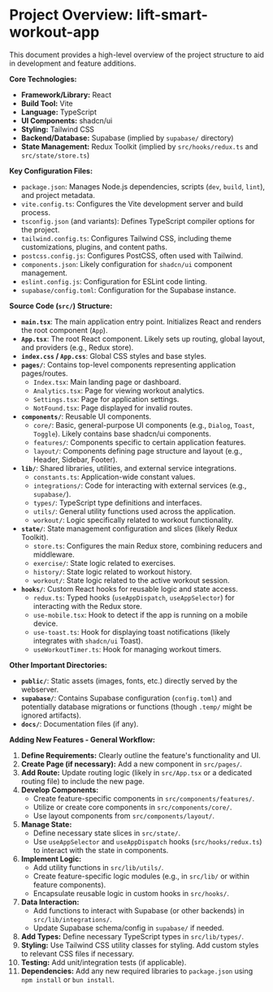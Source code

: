 # Project Overview: lift-smart-workout-app

This document provides a high-level overview of the project structure to aid in development and feature additions.

**Core Technologies:**

*   **Framework/Library:** React
*   **Build Tool:** Vite
*   **Language:** TypeScript
*   **UI Components:** shadcn/ui
*   **Styling:** Tailwind CSS
*   **Backend/Database:** Supabase (implied by `supabase/` directory)
*   **State Management:** Redux Toolkit (implied by `src/hooks/redux.ts` and `src/state/store.ts`)

**Key Configuration Files:**

*   `package.json`: Manages Node.js dependencies, scripts (`dev`, `build`, `lint`), and project metadata.
*   `vite.config.ts`: Configures the Vite development server and build process.
*   `tsconfig.json` (and variants): Defines TypeScript compiler options for the project.
*   `tailwind.config.ts`: Configures Tailwind CSS, including theme customizations, plugins, and content paths.
*   `postcss.config.js`: Configures PostCSS, often used with Tailwind.
*   `components.json`: Likely configuration for `shadcn/ui` component management.
*   `eslint.config.js`: Configuration for ESLint code linting.
*   `supabase/config.toml`: Configuration for the Supabase instance.

**Source Code (`src/`) Structure:**

*   **`main.tsx`**: The main application entry point. Initializes React and renders the root component (`App`).
*   **`App.tsx`**: The root React component. Likely sets up routing, global layout, and providers (e.g., Redux store).
*   **`index.css` / `App.css`**: Global CSS styles and base styles.
*   **`pages/`**: Contains top-level components representing application pages/routes.
    *   `Index.tsx`: Main landing page or dashboard.
    *   `Analytics.tsx`: Page for viewing workout analytics.
    *   `Settings.tsx`: Page for application settings.
    *   `NotFound.tsx`: Page displayed for invalid routes.
*   **`components/`**: Reusable UI components.
    *   `core/`: Basic, general-purpose UI components (e.g., `Dialog`, `Toast`, `Toggle`). Likely contains base shadcn/ui components.
    *   `features/`: Components specific to certain application features.
    *   `layout/`: Components defining page structure and layout (e.g., Header, Sidebar, Footer).
*   **`lib/`**: Shared libraries, utilities, and external service integrations.
    *   `constants.ts`: Application-wide constant values.
    *   `integrations/`: Code for interacting with external services (e.g., `supabase/`).
    *   `types/`: TypeScript type definitions and interfaces.
    *   `utils/`: General utility functions used across the application.
    *   `workout/`: Logic specifically related to workout functionality.
*   **`state/`**: State management configuration and slices (likely Redux Toolkit).
    *   `store.ts`: Configures the main Redux store, combining reducers and middleware.
    *   `exercise/`: State logic related to exercises.
    *   `history/`: State logic related to workout history.
    *   `workout/`: State logic related to the active workout session.
*   **`hooks/`**: Custom React hooks for reusable logic and state access.
    *   `redux.ts`: Typed hooks (`useAppDispatch`, `useAppSelector`) for interacting with the Redux store.
    *   `use-mobile.tsx`: Hook to detect if the app is running on a mobile device.
    *   `use-toast.ts`: Hook for displaying toast notifications (likely integrates with `shadcn/ui` Toast).
    *   `useWorkoutTimer.ts`: Hook for managing workout timers.

**Other Important Directories:**

*   **`public/`**: Static assets (images, fonts, etc.) directly served by the webserver.
*   **`supabase/`**: Contains Supabase configuration (`config.toml`) and potentially database migrations or functions (though `.temp/` might be ignored artifacts).
*   **`docs/`**: Documentation files (if any).

**Adding New Features - General Workflow:**

1.  **Define Requirements:** Clearly outline the feature's functionality and UI.
2.  **Create Page (if necessary):** Add a new component in `src/pages/`.
3.  **Add Route:** Update routing logic (likely in `src/App.tsx` or a dedicated routing file) to include the new page.
4.  **Develop Components:**
    *   Create feature-specific components in `src/components/features/`.
    *   Utilize or create core components in `src/components/core/`.
    *   Use layout components from `src/components/layout/`.
5.  **Manage State:**
    *   Define necessary state slices in `src/state/`.
    *   Use `useAppSelector` and `useAppDispatch` hooks (`src/hooks/redux.ts`) to interact with the state in components.
6.  **Implement Logic:**
    *   Add utility functions in `src/lib/utils/`.
    *   Create feature-specific logic modules (e.g., in `src/lib/` or within feature components).
    *   Encapsulate reusable logic in custom hooks in `src/hooks/`.
7.  **Data Interaction:**
    *   Add functions to interact with Supabase (or other backends) in `src/lib/integrations/`.
    *   Update Supabase schema/config in `supabase/` if needed.
8.  **Add Types:** Define necessary TypeScript types in `src/lib/types/`.
9.  **Styling:** Use Tailwind CSS utility classes for styling. Add custom styles to relevant CSS files if necessary.
10. **Testing:** Add unit/integration tests (if applicable).
11. **Dependencies:** Add any new required libraries to `package.json` using `npm install` or `bun install`.

